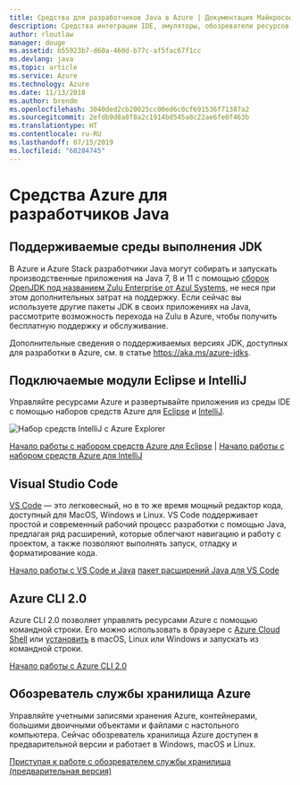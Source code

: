 ```yaml
---
title: Средства для разработчиков Java в Azure | Документация Майкрософт
description: Средства интеграции IDE, эмуляторы, обозреватели ресурсов и интерфейсы командной строки для разработчиков Java, работающих со службами Azure.
author: rloutlaw
manager: douge
ms.assetid: b55923b7-d60a-460d-b77c-af5fac67f1cc
ms.devlang: java
ms.topic: article
ms.service: Azure
ms.technology: Azure
ms.date: 11/13/2018
ms.author: brendm
ms.openlocfilehash: 3040ded2cb20025cc00ed6c0cf691536f71387a2
ms.sourcegitcommit: 2efdb9d8a8f8a2c1914bd545a8c22ae6fe0f463b
ms.translationtype: HT
ms.contentlocale: ru-RU
ms.lasthandoff: 07/15/2019
ms.locfileid: "68284745"
---
```

# <a name="azure-tools-for-java-developers"></a>Средства Azure для разработчиков Java

## <a name="supported-jdk-runtimes"></a>Поддерживаемые среды выполнения JDK

В Azure и Azure Stack разработчики Java могут собирать и запускать производственные приложения на Java 7, 8 и 11 с помощью [сборок OpenJDK под названием Zulu Enterprise от Azul Systems](https://www.azul.com/downloads/azure-only/zulu/), не неся при этом дополнительных затрат на поддержку. Если сейчас вы используете другие пакеты JDK в своих приложениях на Java, рассмотрите возможность перехода на Zulu в Azure, чтобы получить бесплатную поддержку и обслуживание. 

Дополнительные сведения о поддерживаемых версиях JDK, доступных для разработки в Azure, см. в статье <https://aka.ms/azure-jdks>.

## <a name="eclipse-and-intellij-plugins"></a>Подключаемые модули Eclipse и IntelliJ

Управляйте ресурсами Azure и развертывайте приложения из среды IDE с помощью наборов средств Azure для [Eclipse](eclipse/azure-toolkit-for-eclipse.md) и [IntelliJ](intellij/azure-toolkit-for-intellij.md).   

![Набор средств IntelliJ с Azure Explorer](media/intelliJ-azure-explorer.png)

[Начало работы с набором средств Azure для Eclipse](https://docs.microsoft.com/azure/app-service-web/app-service-web-eclipse-create-hello-world-web-app) | [Начало работы с набором средств Azure для IntelliJ](https://docs.microsoft.com/azure/app-service-web/app-service-web-intellij-create-hello-world-web-app) 

## <a name="visual-studio-code"></a>Visual Studio Code

[VS Code](https://code.visualstudio.com/) — это легковесный, но в то же время мощный редактор кода, доступный для MacOS, Windows и Linux. VS Code поддерживает простой и современный рабочий процесс разработки с помощью Java, предлагая ряд расширений, которые облегчают навигацию и работу с проектом, а также позволяют выполнять запуск, отладку и форматирование кода.

[Начало работы с VS Code и Java](https://code.visualstudio.com/docs/java)
[пакет расширений Java для VS Code](https://code.visualstudio.com/docs/java/extensions)  

## <a name="azure-cli-20"></a>Azure CLI 2.0

Azure CLI 2.0 позволяет управлять ресурсами Azure с помощью командной строки. Его можно использовать в браузере с [Azure Cloud Shell](https://docs.microsoft.com/azure/cloud-shell/overview) или [установить](https://docs.microsoft.com/cli/azure/install-azure-cli) в macOS, Linux или Windows и запускать из командной строки.

[Начало работы с Azure CLI 2.0](https://docs.microsoft.com/cli/azure/get-started-with-azure-cli)

## <a name="azure-storage-explorer"></a>Обозреватель службы хранилища Azure 

Управляйте учетными записями хранения Azure, контейнерами, большими двоичными объектами и файлами с настольного компьютера. Сейчас обозреватель хранилища Azure доступен в предварительной версии и работает в Windows, macOS и Linux.

[Приступая к работе с обозревателем службы хранилища (предварительная версия)](https://docs.microsoft.com/azure/vs-azure-tools-storage-manage-with-storage-explorer)
